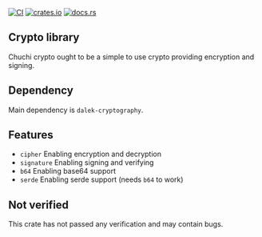 [![CI](https://github.com/chuchi-dev/chuchi-crypto/actions/workflows/ci.yaml/badge.svg)](https://github.com/chuchi-dev/chuchi-crypto/actions/workflows/ci.yaml)
[![crates.io](https://img.shields.io/crates/v/chuchi-crypto)](https://crates.io/crates/chuchi-crypto)
[![docs.rs](https://img.shields.io/docsrs/chuchi-crypto)](https://docs.rs/chuchi-crypto)

## Crypto library

Chuchi crypto ought to be a simple to use crypto providing encryption and signing.

## Dependency

Main dependency is `dalek-cryptography`.

## Features
- `cipher` Enabling encryption and decryption
- `signature` Enabling signing and verifying
- `b64` Enabling base64 support
- `serde` Enabling serde support (needs `b64` to work)

## Not verified

This crate has not passed any verification and may contain bugs.
